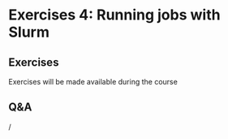 # Exercises 4: Running jobs with Slurm

<!--
## Intro

For these exercises, you'll need to take care of some settings:

-   For the CPU exercises we advise to use the `small` partition and for the 
    exercises on GPU the `standard-g` partition.

-   During the course you can use the course training project `project_465001726`
    for these exercises. A few days after the course you will need to use a different project
    on LUMI. 

-   On March 4 we have a reservation that you can use (through `#SBATCH --reservation=...`):
  
    -   For the `small` partition, the reservation name is `LUMI_Intro_small`

    -   For the `standard-g` partition, the reservation name is `LUMI_Intro_standard-g`

An alternative (during the course only) for manually specifying 
the account, the partition and the reservation, is to set
them through modules. For this, first add an additional directory to the module search path:

```
module use /appl/local/training/modules/2p3day-20250303
```

and then you can load either the module `exercises/small` or `exercises/standard-g`.

!!! Note "Check what these modules do..."
    Try, e.g., 

    ```
    module show exercises/small
    ```

    to get an idea of what these modules do. Can you see which environment variables they set?
-->


## Exercises

Exercises will be made available during the course

<!--
-   Start with the [exercises on "Slurm on LUMI"](E201-Slurm.md)

-   Proceed with the [exercises on "Process and Thread Distribution and Binding"](E202-Binding.md)
-->


## Q&A

/
